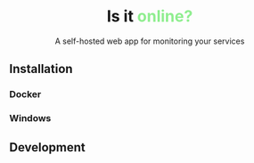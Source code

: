 <div align="center">

# Is it <span style="color: lightgreen">online?</span>

A self-hosted web app for monitoring your services

</div>

## Installation

### Docker

### Windows

## Development
